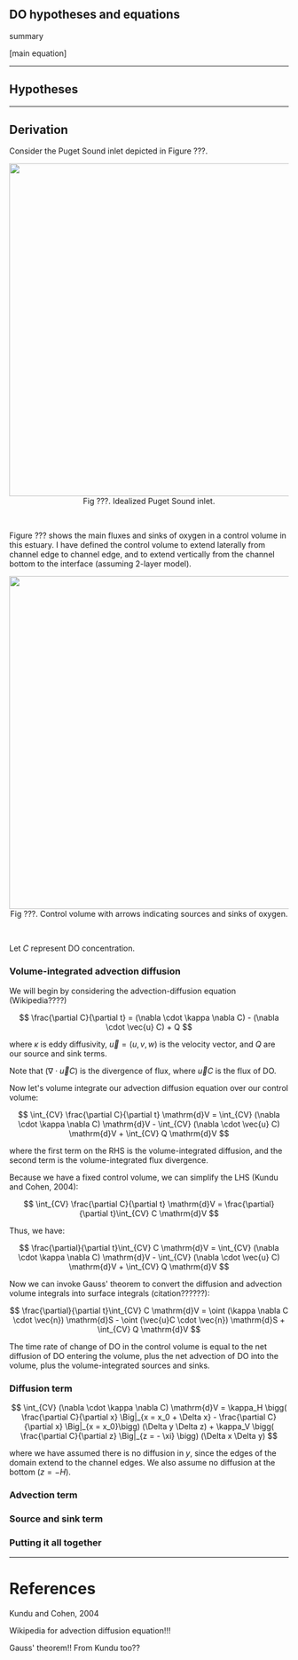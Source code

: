## DO hypotheses and equations

summary

[main equation]

---
## Hypotheses

---
## Derivation

Consider the Puget Sound inlet depicted in Figure ???. 

<p style="text-align:center;"><img src="" width="600"/><br>Fig ???. Idealized Puget Sound inlet.</p><br>

Figure ??? shows the main fluxes and sinks of oxygen in a control volume in this estuary. I have defined the control volume to extend laterally from channel edge to channel edge, and to extend vertically from the channel bottom to the interface (assuming 2-layer model).

<p style="text-align:center;"><img src="" width="600"/><br>Fig ???. Control volume with arrows indicating sources and sinks of oxygen.</p><br>

Let $C$ represent DO concentration.

### Volume-integrated advection diffusion

We will begin by considering the advection-diffusion equation (Wikipedia????)

$$
\frac{\partial C}{\partial t} = (\nabla \cdot \kappa \nabla C) - (\nabla \cdot \vec{u} C) + Q
$$

where $\kappa$ is eddy diffusivity, $\vec{u} = (u,v,w)$ is the velocity vector, and $Q$ are our source and sink terms. 

Note that $(\nabla \cdot \vec{u} C)$ is the divergence of flux, where $\vec{u} C$ is the flux of DO. 

Now let's volume integrate our advection diffusion equation over our control volume:

$$
\int_{CV} \frac{\partial C}{\partial t} \mathrm{d}V = 
\int_{CV} (\nabla \cdot \kappa \nabla C) \mathrm{d}V - 
\int_{CV} (\nabla \cdot \vec{u} C) \mathrm{d}V + 
\int_{CV} Q \mathrm{d}V
$$

where the first term on the RHS is the volume-integrated diffusion, and the second term is the volume-integrated flux divergence.

Because we have a fixed control volume, we can simplify the LHS (Kundu and Cohen, 2004):

$$
\int_{CV} \frac{\partial C}{\partial t} \mathrm{d}V = 
\frac{\partial}{\partial t}\int_{CV} C \mathrm{d}V
$$

Thus, we have:

$$
\frac{\partial}{\partial t}\int_{CV} C \mathrm{d}V = 
\int_{CV} (\nabla \cdot \kappa \nabla C) \mathrm{d}V - 
\int_{CV} (\nabla \cdot \vec{u} C) \mathrm{d}V + 
\int_{CV} Q \mathrm{d}V
$$

Now we can invoke Gauss' theorem to convert the diffusion and advection volume integrals into surface integrals (citation??????):

$$
\frac{\partial}{\partial t}\int_{CV} C \mathrm{d}V = 
\oint (\kappa \nabla C \cdot \vec{n}) \mathrm{d}S - 
\oint (\vec{u}C \cdot \vec{n}) \mathrm{d}S + 
\int_{CV} Q \mathrm{d}V
$$

The time rate of change of DO in the control volume is equal to the net diffusion of DO entering the volume, plus the net advection of DO into the volume, plus the volume-integrated sources and sinks.

### Diffusion term

$$
\int_{CV} (\nabla \cdot \kappa \nabla C) \mathrm{d}V = 
\kappa_H \bigg( \frac{\partial C}{\partial x} \Big|_{x = x_0 + \Delta x} - \frac{\partial C}{\partial x} \Big|_{x = x_0}\bigg) (\Delta y \Delta z) +
\kappa_V \bigg( \frac{\partial C}{\partial z} \Big|_{z = - \xi} \bigg) (\Delta x \Delta y)
$$

where we have assumed there is no diffusion in $y$, since the edges of the domain extend to the channel edges. We also assume no diffusion at the bottom ($z=-H$). 

### Advection term

### Source and sink term

### Putting it all together

---
# References

Kundu and Cohen, 2004

Wikipedia for advection diffusion equation!!!

Gauss' theorem!! From Kundu too??


